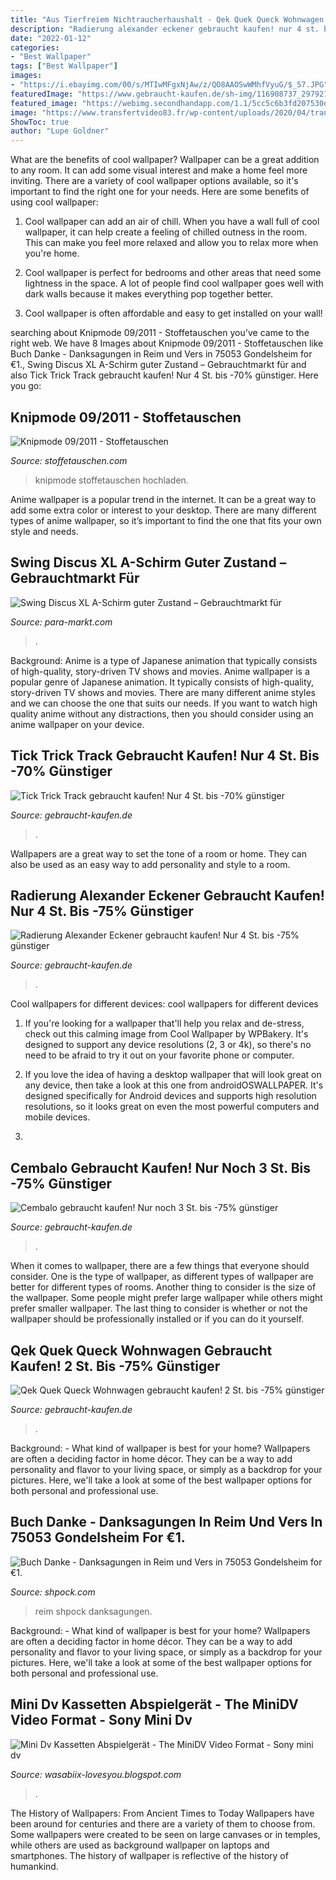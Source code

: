 ```yaml
---
title: "Aus Tierfreiem Nichtraucherhaushalt - Qek Quek Queck Wohnwagen Gebraucht Kaufen! 2 St. Bis -75% Günstiger"
description: "Radierung alexander eckener gebraucht kaufen! nur 4 st. bis -75% günstiger"
date: "2022-01-12"
categories:
- "Best Wallpaper"
tags: ["Best Wallpaper"]
images:
- "https://i.ebayimg.com/00/s/MTIwMFgxNjAw/z/QO8AAOSwWMhfVyuG/$_57.JPG"
featuredImage: "https://www.gebraucht-kaufen.de/sh-img/116908737_2979214585540191_4357166558933673776_n_qek%2Bquek%2Bqueck%2Bwohnwagen.jpg"
featured_image: "https://webimg.secondhandapp.com/1.1/5cc5c6b3fd207530dee7c3d8"
image: "https://www.transfertvideo83.fr/wp-content/uploads/2020/04/transfert-dvcam-1116x911.png"
ShowToc: true
author: "Lupe Goldner"
---
```



What are the benefits of cool wallpaper?
Wallpaper can be a great addition to any room. It can add some visual interest and make a home feel more inviting. There are a variety of cool wallpaper options available, so it's important to find the right one for your needs. Here are some benefits of using cool wallpaper: 
1. Cool wallpaper can add an air of chill. When you have a wall full of cool wallpaper, it can help create a feeling of chilled outness in the room. This can make you feel more relaxed and allow you to relax more when you're home. 

2. Cool wallpaper is perfect for bedrooms and other areas that need some lightness in the space. A lot of people find cool wallpaper goes well with dark walls because it makes everything pop together better. 

3. Cool wallpaper is often affordable and easy to get installed on your wall!

	

		
searching about Knipmode 09/2011 - Stoffetauschen you've came to the right web. We have 8 Images about Knipmode 09/2011 - Stoffetauschen like Buch Danke - Danksagungen in Reim und Vers in 75053 Gondelsheim for €1., Swing Discus XL A-Schirm guter Zustand – Gebrauchtmarkt für and also Tick Trick Track gebraucht kaufen! Nur 4 St. bis -70% günstiger. Here you go:
		
    
## Knipmode 09/2011 - Stoffetauschen

<img loading=lazy src="https://stoffetauschen.com/wp-content/uploads/2020/11/16047522100586321475751401424514-scaled.jpg" onerror="this.onerror=null;this.src='https://tse1.mm.bing.net/th?id=OIP.TnDajEAuQshrLif9LPIK3QHaJ3&amp;pid=15.1';" alt="Knipmode 09/2011 - Stoffetauschen">

_Source: stoffetauschen.com_

>knipmode stoffetauschen hochladen. 

	

Anime wallpaper is a popular trend in the internet. It can be a great way to add some extra color or interest to your desktop. There are many different types of anime wallpaper, so it’s important to find the one that fits your own style and needs.

    
## Swing Discus XL A-Schirm Guter Zustand – Gebrauchtmarkt Für

<img loading=lazy src="https://para-markt.com/wp-content/uploads/2021/05/799694AD-2A20-4E20-86D7-C8A418237FEA.jpeg" onerror="this.onerror=null;this.src='https://tse3.mm.bing.net/th?id=OIP.QZbcWVQTgUAtbdzYp7ju0AHaFj&amp;pid=15.1';" alt="Swing Discus XL A-Schirm guter Zustand – Gebrauchtmarkt für">

_Source: para-markt.com_

>. 

	

Background: Anime is a type of Japanese animation that typically consists of high-quality, story-driven TV shows and movies.
Anime wallpaper is a popular genre of Japanese animation. It typically consists of high-quality, story-driven TV shows and movies. There are many different anime styles and we can choose the one that suits our needs. If you want to watch high quality anime without any distractions, then you should consider using an anime wallpaper on your device.

    
## Tick Trick Track Gebraucht Kaufen! Nur 4 St. Bis -70% Günstiger

<img loading=lazy src="https://i.ebayimg.com/00/s/MTYwMFgxMjAw/z/2uoAAOSwFudgxiYk/$_1.JPG" onerror="this.onerror=null;this.src='https://tse4.mm.bing.net/th?id=OIP.lAIzjmUzP6GWrpgL3DQ-4gAAAA&amp;pid=15.1';" alt="Tick Trick Track gebraucht kaufen! Nur 4 St. bis -70% günstiger">

_Source: gebraucht-kaufen.de_

>. 

	

Wallpapers are a great way to set the tone of a room or home. They can also be used as an easy way to add personality and style to a room.

    
## Radierung Alexander Eckener Gebraucht Kaufen! Nur 4 St. Bis -75% Günstiger

<img loading=lazy src="https://i.ebayimg.com/00/s/NzY4WDEwMjQ=/z/cmcAAOSwImRYhJ8B/$_57.JPG" onerror="this.onerror=null;this.src='https://tse1.mm.bing.net/th?id=OIP.Ty2gYPD-bViWKRD9R_-EnAHaFj&amp;pid=15.1';" alt="Radierung Alexander Eckener gebraucht kaufen! Nur 4 St. bis -75% günstiger">

_Source: gebraucht-kaufen.de_

>. 

	

Cool wallpapers for different devices:
cool wallpapers for different devices 

1. If you're looking for a wallpaper that'll help you relax and de-stress, check out this calming image from Cool Wallpaper by WPBakery. It's designed to support any device resolutions (2, 3 or 4k), so there's no need to be afraid to try it out on your favorite phone or computer.

2. If you love the idea of having a desktop wallpaper that will look great on any device, then take a look at this one from androidOSWALLPAPER. It's designed specifically for Android devices and supports high resolution resolutions, so it looks great on even the most powerful computers and mobile devices.

3.

    
## Cembalo Gebraucht Kaufen! Nur Noch 3 St. Bis -75% Günstiger

<img loading=lazy src="https://i.ebayimg.com/00/s/MTIwMFgxNjAw/z/QO8AAOSwWMhfVyuG/$_57.JPG" onerror="this.onerror=null;this.src='https://tse1.mm.bing.net/th?id=OIP.6Z0RB3Rd4N5qGanf-pNxNgHaFj&amp;pid=15.1';" alt="Cembalo gebraucht kaufen! Nur noch 3 St. bis -75% günstiger">

_Source: gebraucht-kaufen.de_

>. 

	

When it comes to wallpaper, there are a few things that everyone should consider. One is the type of wallpaper, as different types of wallpaper are better for different types of rooms. Another thing to consider is the size of the wallpaper. Some people might prefer large wallpaper while others might prefer smaller wallpaper. The last thing to consider is whether or not the wallpaper should be professionally installed or if you can do it yourself.

    
## Qek Quek Queck Wohnwagen Gebraucht Kaufen! 2 St. Bis -75% Günstiger

<img loading=lazy src="https://www.gebraucht-kaufen.de/sh-img/116908737_2979214585540191_4357166558933673776_n_qek%2Bquek%2Bqueck%2Bwohnwagen.jpg" onerror="this.onerror=null;this.src='https://tse4.mm.bing.net/th?id=OIP.z29cbPg_BgCSFBXxzkEKkgHaHa&amp;pid=15.1';" alt="Qek Quek Queck Wohnwagen gebraucht kaufen! 2 St. bis -75% günstiger">

_Source: gebraucht-kaufen.de_

>. 

	

Background: - What kind of wallpaper is best for your home?
Wallpapers are often a deciding factor in home décor. They can be a way to add personality and flavor to your living space, or simply as a backdrop for your pictures. Here, we'll take a look at some of the best wallpaper options for both personal and professional use.

    
## Buch Danke - Danksagungen In Reim Und Vers In 75053 Gondelsheim For €1.

<img loading=lazy src="https://webimg.secondhandapp.com/1.1/5cc5c6b3fd207530dee7c3d8" onerror="this.onerror=null;this.src='https://tse4.mm.bing.net/th?id=OIP.v4VE9jW9_ZsVWjvRrTDegwHaJ4&amp;pid=15.1';" alt="Buch Danke - Danksagungen in Reim und Vers in 75053 Gondelsheim for €1.">

_Source: shpock.com_

>reim shpock danksagungen. 

	

Background: - What kind of wallpaper is best for your home?
Wallpapers are often a deciding factor in home décor. They can be a way to add personality and flavor to your living space, or simply as a backdrop for your pictures. Here, we'll take a look at some of the best wallpaper options for both personal and professional use.

    
## Mini Dv Kassetten Abspielgerät - The MiniDV Video Format - Sony Mini Dv

<img loading=lazy src="https://www.transfertvideo83.fr/wp-content/uploads/2020/04/transfert-dvcam-1116x911.png" onerror="this.onerror=null;this.src='https://tse2.mm.bing.net/th?id=OIP.Hrb_QKUsRv0uCnuU8e-zhQHaGC&amp;pid=15.1';" alt="Mini Dv Kassetten Abspielgerät - The MiniDV Video Format - Sony mini dv">

_Source: wasabiix-lovesyou.blogspot.com_

>. 

	

The History of Wallpapers: From Ancient Times to Today
Wallpapers have been around for centuries and there are a variety of them to choose from. Some wallpapers were created to be seen on large canvases or in temples, while others are used as background wallpaper on laptops and smartphones. The history of wallpaper is reflective of the history of humankind.

